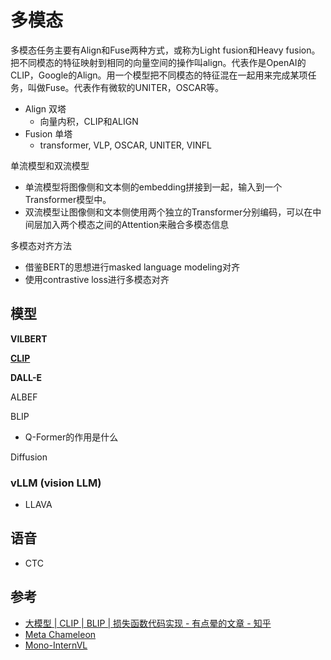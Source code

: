 # 多模态

多模态任务主要有Align和Fuse两种方式，或称为Light fusion和Heavy fusion。把不同模态的特征映射到相同的向量空间的操作叫align。代表作是OpenAI的CLIP，Google的Align。用一个模型把不同模态的特征混在一起用来完成某项任务，叫做Fuse。代表作有微软的UNITER，OSCAR等。

- Align 双塔
  - 向量内积，CLIP和ALIGN
- Fusion 单塔
  - transformer, VLP, OSCAR, UNITER, VINFL


单流模型和双流模型
- 单流模型将图像侧和文本侧的embedding拼接到一起，输入到一个Transformer模型中。
- 双流模型让图像侧和文本侧使用两个独立的Transformer分别编码，可以在中间层加入两个模态之间的Attention来融合多模态信息


多模态对齐方法
- 借鉴BERT的思想进行masked language modeling对齐
- 使用contrastive loss进行多模态对齐


## 模型

**VILBERT**

**[CLIP](https://github.com/openai/CLIP)**

**DALL-E**

ALBEF

BLIP
- Q-Former的作用是什么

Diffusion


### vLLM (vision LLM)
- LLAVA


## 语音
- CTC


## 参考
- [大模型 | CLIP | BLIP | 损失函数代码实现 - 有点晕的文章 - 知乎](https://zhuanlan.zhihu.com/p/699507603)
- [Meta Chameleon](https://github.com/facebookresearch/chameleon)
- [Mono-InternVL](https://arxiv.org/abs/2410.08202)